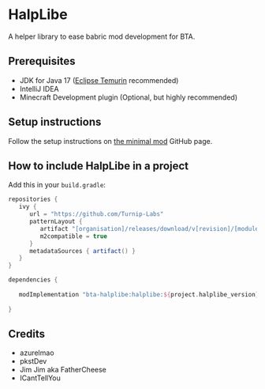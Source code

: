 # HalpLibe

A helper library to ease babric mod development for BTA.

## Prerequisites
- JDK for Java 17 ([Eclipse Temurin](https://adoptium.net/temurin/releases/) recommended)
- IntelliJ IDEA
- Minecraft Development plugin (Optional, but highly recommended)

## Setup instructions
Follow the setup instructions on [the minimal mod](https://github.com/Turnip-Labs/bta-minimal-mod) GitHub page.

## How to include HalpLibe in a project
Add this in your `build.gradle`:
```groovy
repositories {
   ivy {
      url = "https://github.com/Turnip-Labs"
      patternLayout {
         artifact "[organisation]/releases/download/v[revision]/[module]-[revision].jar"
         m2compatible = true
      }
      metadataSources { artifact() }
   }
}

dependencies {
   
   modImplementation "bta-halplibe:halplibe:${project.halplibe_version}"
   
}
```

## Credits
- azurelmao
- pkstDev
- Jim Jim aka FatherCheese
- ICantTellYou
